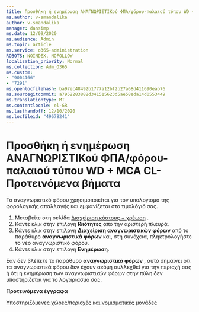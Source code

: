 ```yaml
---
title: Προσθήκη ή ενημέρωση ΑΝΑΓΝΩΡΙΣΤΙΚού ΦΠΑ/φόρου-παλαιού τύπου WD + MCA Προτεινόμενα βήματα
ms.author: v-smandalika
author: v-smandalika
manager: dansimp
ms.date: 12/09/2020
ms.audience: Admin
ms.topic: article
ms.service: o365-administration
ROBOTS: NOINDEX, NOFOLLOW
localization_priority: Normal
ms.collection: Adm_O365
ms.custom:
- "9004166"
- "7291"
ms.openlocfilehash: ba97ec48492b1777a12bf2b27a68d411690eab76
ms.sourcegitcommit: a7952283882d341515623d5ae58eda14d0553449
ms.translationtype: MT
ms.contentlocale: el-GR
ms.lasthandoff: 12/10/2020
ms.locfileid: "49678241"
---
```

# <a name="add-or-update-vattax-id---legacy-wd--mca-cl---recommended-steps"></a>Προσθήκη ή ενημέρωση ΑΝΑΓΝΩΡΙΣΤΙΚού ΦΠΑ/φόρου-παλαιού τύπου WD + MCA CL-Προτεινόμενα βήματα

Το αναγνωριστικό φόρου χρησιμοποιείται για τον υπολογισμό της φορολογικής απαλλαγής και εμφανίζεται στο τιμολόγιό σας.

1. Μεταβείτε στη σελίδα [Διαχείριση κόστους + χρέωση](https://ms.portal.azure.com/#blade/Microsoft_Azure_GTM/ModernBillingMenuBlade/Overview) . 
2. Κάντε κλικ στην επιλογή **Ιδιότητες** από την αριστερή πλευρά. 
3. Κάντε κλικ στην επιλογή **Διαχείριση αναγνωριστικών φόρων** από το παράθυρο **αναγνωριστικά φόρων** και, στη συνέχεια, πληκτρολογήστε το νέο αναγνωριστικό φόρου.
4. Κάντε κλικ στην επιλογή **Ενημέρωση**. 

Εάν δεν βλέπετε το παράθυρο **αναγνωριστικά φόρων** , αυτό σημαίνει ότι τα αναγνωριστικά φόρου δεν έχουν ακόμη συλλεχθεί για την περιοχή σας ή ότι η ενημέρωση των αναγνωριστικών φόρων στην πύλη δεν υποστηρίζεται για το λογαριασμό σας.

**Προτεινόμενα έγγραφα**

[Υποστηριζόμενες χώρες/περιοχές και νομισματικές μονάδες](https://azure.microsoft.com/pricing/faq/)

